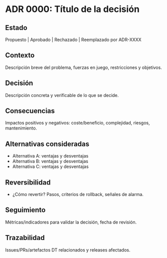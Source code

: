 # ADR 0000: Título de la decisión

## Estado
Propuesto | Aprobado | Rechazado | Reemplazado por ADR-XXXX

## Contexto
Descripción breve del problema, fuerzas en juego, restricciones y objetivos.

## Decisión
Descripción concreta y verificable de lo que se decide.

## Consecuencias
Impactos positivos y negativos: coste/beneficio, complejidad, riesgos, mantenimiento.

## Alternativas consideradas
- Alternativa A: ventajas y desventajas
- Alternativa B: ventajas y desventajas
- Alternativa C: ventajas y desventajas

## Reversibilidad
- ¿Cómo revertir? Pasos, criterios de rollback, señales de alarma.

## Seguimiento
Métricas/indicadores para validar la decisión, fecha de revisión.

## Trazabilidad
Issues/PRs/artefactos DT relacionados y releases afectados.
